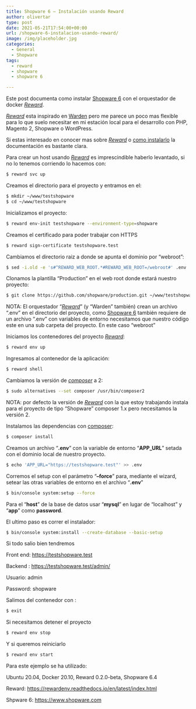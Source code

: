 ```yaml
---
title: Shopware 6 – Instalación usando Reward
author: olivertar
type: post
date: 2021-05-21T17:54:00+00:00
url: /shopware-6-instalacion-usando-reward/
image: /img/placeholder.jpg
categories:
  - General
  - Shopware
tags:
  - reward
  - shopware
  - shopware 6

---
```

Este post documenta como instalar [Shopware 6](href="https://www.shopware.com) con el orquestador de docker _[Reward](href="https://rewardenv.readthedocs.io/en/latest/index.html)_.  


_[Reward](href="https://rewardenv.readthedocs.io/en/latest/index.html)_ esta inspirado en [Warden](href="https://docs.warden.dev/) pero me parece un poco mas flexible para lo que suelo necesitar en mi estación local para el desarrollo con PHP, Magento 2, Shopware o WordPress.  

Si estas interesado en conocer mas sobre _[Reward](href="https://rewardenv.readthedocs.io/en/latest/index.html)_ o [como instalarlo](https://rewardenv.readthedocs.io/en/latest/installation.html) la documentación es bastante clara.

Para crear un host usando _<a rel="noreferrer noopener" aria-label="Reward (opens in a new tab)" href="https://rewardenv.readthedocs.io/en/latest/index.html" target="_blank">Reward</a>_ es imprescindible haberlo levantado, si no lo tenemos corriendo lo hacemos con:

```bash
$ reward svc up
```

Creamos el directorio para el proyecto y entramos en el:

```bash
$ mkdir ~/www/testshopware
$ cd ~/www/testshopware
```

Inicializamos el proyecto:

```bash
$ reward env-init testshopware --environment-type=shopware
```

Creamos el certificado para poder trabajar con HTTPS

```bash
$ reward sign-certificate testshopware.test
```

Cambiamos el directorio raiz a donde se apunta el dominio por “webroot”:

```bash
$ sed -i.old -e 's#^REWARD_WEB_ROOT.*#REWARD_WEB_ROOT=/webroot#' .env
```

Clonamos la plantilla “Production” en el web root donde estará nuestro proyecto:

```bash
$ git clone https://github.com/shopware/production.git ~/www/testshopware/webroot
```

NOTA: El orquestador “_[Reward](href="https://rewardenv.readthedocs.io/en/latest/index.html)_” (y “Warden” también) crean un archivo “.env” en el directorio del proyecto, como [Shopware 6](href="https://www.shopware.com) también requiere de un archivo “.env” con variables de entorno necesitamos que nuestro código este en una sub carpeta del proyecto. En este caso “webroot”

Iniciamos los contenedores del proyecto _[Reward](href="https://rewardenv.readthedocs.io/en/latest/index.html)_:

```bash
$ reward env up
```

Ingresamos al contenedor de la aplicación:

```bash
$ reward shell
```

Cambiamos la versión de <a href="https://getcomposer.org/" target="_blank" rel="noreferrer noopener" aria-label="composer (opens in a new tab)"><em>composer</em></a> a 2:

```bash
$ sudo alternatives --set composer /usr/bin/composer2
```

NOTA: por defecto la versión de _[Reward](href="https://rewardenv.readthedocs.io/en/latest/index.html)_ con la que estoy trabajando instala para el proyecto de tipo “Shopware” composer 1.x pero necesitamos la versión 2.

Instalamos las dependencias con [composer](href="https://getcomposer.org/):

```bash
$ composer install
```

Creamos un archivo “**.env**” con la variable de entorno “**APP_URL**” setada con el dominio local de nuestro proyecto.

```bash
$ echo 'APP_URL="https://testshopware.test"' >> .env
```

Corremos el setup con el parámetro “**&#8211;force**” para, mediante el wizard, setear las otras variables de entorno en el archivo “**.env**”

```bash
$ bin/console system:setup --force
```

Para el &#8220;**host**&#8221; de la base de datos usar “**mysql**” en lugar de “localhost” y “**app**” como **password**.

El ultimo paso es correr el instalador:

```bash
$ bin/console system:install --create-database --basic-setup
```

Si todo salio bien tendremos

Front end: <https://testshopware.test>

Backend : <https://testshopware.test/admin/>

Usuario: admin

Password: shopware

Salimos del contenedor con :

```bash
$ exit
```

Si necesitamos detener el proyecto

```bash
$ reward env stop
```

Y si queremos reiniciarlo

```bash
$ reward env start
```

Para este ejemplo se ha utilizado:

Ubuntu 20.04, Docker 20.10, Reward 0.2.0-beta, Shopware 6.4

Reward: https://rewardenv.readthedocs.io/en/latest/index.html

Shpware 6: https://www.shopware.com